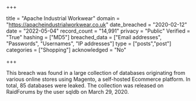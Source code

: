 +++

title = "Apache Industrial Workwear"
domain = "https://apacheindustrialworkwear.co.uk"
date_breached = "2020-02-12"
date = "2022-05-04"
record_count = "14,991"
privacy = "Public"
Verified = "True"
hashing = ["MD5"]
breached_data = ["Email addresses", "Passwords", "Usernames", "IP addresses"]
type = ["posts","post"]
categories = ["Shopping"]
acknowledged = "No"


+++


This breach was found in a large collection of databases originating from various online stores using Magento, a self-hosted Ecommerce platform. In total, 85 databases were leaked. The collection was released on RaidForums by the user sqldb on March 29, 2020.

